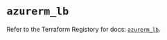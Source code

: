 # `azurerm_lb`

Refer to the Terraform Registory for docs: [`azurerm_lb`](https://registry.terraform.io/providers/hashicorp/azurerm/3.86.0/docs/resources/lb).
